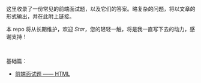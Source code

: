 这里收录了一份常见的前端面试题，以及它们的答案。略复杂的问题，将以文章的形式输出，并在此附上链接。

本 repo 将从长期维护，欢迎 *Star*，您的轻轻一触，将是我一直写下去的动力，感谢支持！

&nbsp;

基础篇：

- [前端面试题 —— HTML](https://github.com/micherwa/fe-Interviews/blob/master/articles/%E5%89%8D%E7%AB%AF%E9%9D%A2%E8%AF%95%E9%A2%98%20%E2%80%94%E2%80%94%20HTML.md)